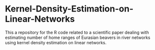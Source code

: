 # Kernel-Density-Estimation-on-Linear-Networks
This a repository for the R code related to a scientific paper dealing with estimating number of home ranges of Eurasian beavers in river networks using kernel density estimation on linear networks.
